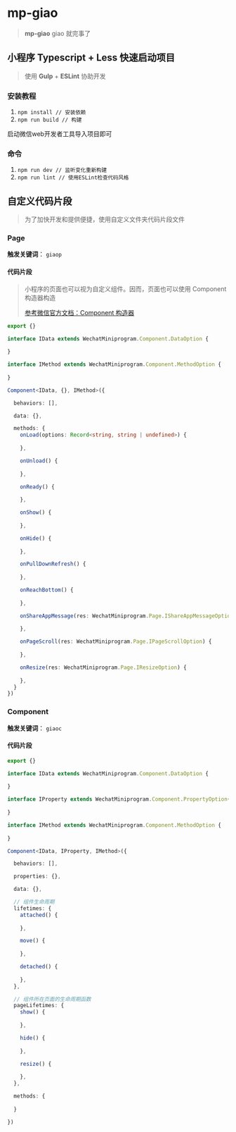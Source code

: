 # mp-giao
> **mp-giao** giao 就完事了
## 小程序 Typescript + Less 快速启动项目

> 使用 **Gulp** + **ESLint** 协助开发

### 安装教程

1. `npm install // 安装依赖`
2. `npm run build // 构建`

启动微信web开发者工具导入项目即可

### 命令

1. `npm run dev // 监听变化重新构建`
2. `npm run lint // 使用ESLint检查代码风格`

## 自定义代码片段
> 为了加快开发和提供便捷，使用自定义文件夹代码片段文件
### Page
**触发关键词**： `giaop`
#### 代码片段 
> 小程序的页面也可以视为自定义组件。因而，页面也可以使用 Component 构造器构造
> 
> [参考微信官方文档：Component 构造器](https://developers.weixin.qq.com/miniprogram/dev/framework/custom-component/component.html)

```Typescript
export {}

interface IData extends WechatMiniprogram.Component.DataOption {
  
}

interface IMethod extends WechatMiniprogram.Component.MethodOption {
  
}

Component<IData, {}, IMethod>({

  behaviors: [],

  data: {},

  methods: {
    onLoad(options: Record<string, string | undefined>) {
      
    },

    onUnload() {
      
    },

    onReady() {
      
    },

    onShow() {
      
    },

    onHide() {
      
    },

    onPullDownRefresh() {
      
    },

    onReachBottom() {
      
    },

    onShareAppMessage(res: WechatMiniprogram.Page.IShareAppMessageOption) {
      
    },

    onPageScroll(res: WechatMiniprogram.Page.IPageScrollOption) {
      
    },

    onResize(res: WechatMiniprogram.Page.IResizeOption) {
      
    },
  }
})

```

### Component
**触发关键词**： `giaoc`
#### 代码片段 
```Typescript
export {}

interface IData extends WechatMiniprogram.Component.DataOption {
  
}

interface IProperty extends WechatMiniprogram.Component.PropertyOption{
  
}

interface IMethod extends WechatMiniprogram.Component.MethodOption {
  
}

Component<IData, IProperty, IMethod>({

  behaviors: [],

  properties: {},

  data: {},

  // 组件生命周期
  lifetimes: {
    attached() {
      
    },

    move() {
      
    },

    detached() {
      
    },
  },

  // 组件所在页面的生命周期函数
  pageLifetimes: {
    show() {
      
    },

    hide() {
      
    },

    resize() {
      
    },
  },

  methods: {
    
  }

})

```